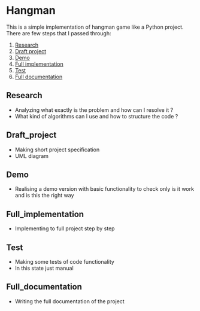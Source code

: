 # Hangman
This is a simple implementation of hangman game like a Python project.
There are few steps that I passed through:
1. [Research](#research)
1. [Draft project](#draft_project)
1. [Demo](#demo)
1. [Full implementation](#full_implementation)
1. [Test](#test)
1. [Full documentation](#full_documentation)

## Research
- Analyzing what exactly is the problem and how can I resolve it ?
- What kind of algorithms can I use and how to structure the code ?

## Draft_project
- Making short project specification
- UML diagram

## Demo
- Realising a demo version with basic functionality to check only is it work and is this the right way

## Full_implementation
- Implementing to full project step by step

## Test
- Making some tests of code functionality
- In this state just manual

## Full_documentation
- Writing the full documentation of the project
